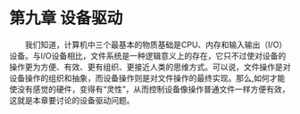 # 第九章 设备驱动

&emsp;&emsp;我们知道，计算机中三个最基本的物质基础是CPU、内存和输入输出（I/O）设备。与I/O设备相比，文件系统是一种逻辑意义上的存在，它只不过使对设备的操作更为方便、有效、更有组织、更接近人类的思维方式。可以说，文件操作是对设备操作的组织和抽象，而设备操作则是对文件操作的最终实现。那么,如何才能使没有感觉的硬件，变得有“灵性”，从而控制设备像操作普通文件一样方便有效，这就是本章要讨论的设备驱动问题。
